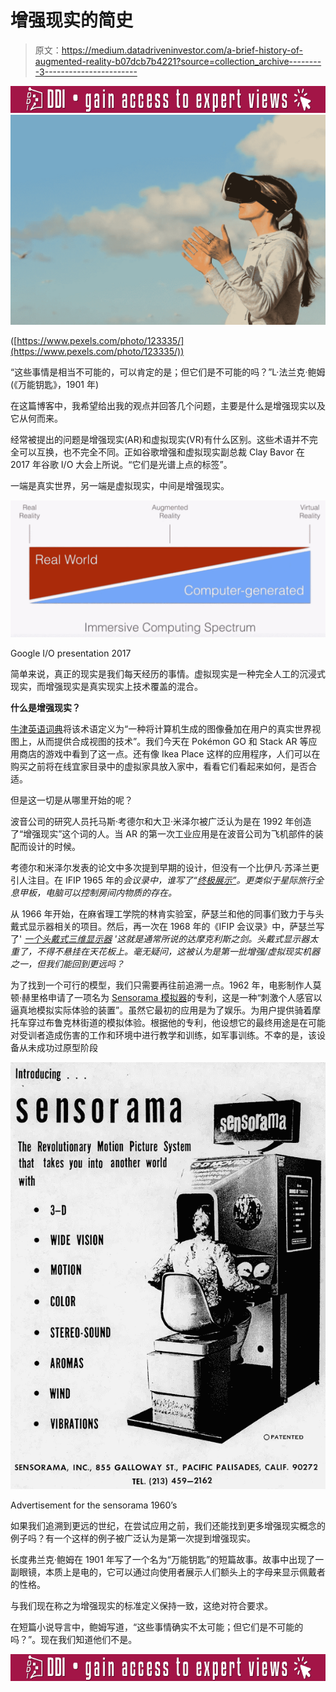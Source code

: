 # 增强现实的简史

> 原文：<https://medium.datadriveninvestor.com/a-brief-history-of-augmented-reality-b07dcb7b4221?source=collection_archive---------3----------------------->

[![](img/29167f190bfd02761705ae109c9c9a16.png)](http://www.track.datadriveninvestor.com/ExpertRi160px)![](img/f02d60179a8f88390313ffaf4d10b943.png)

([https://www.pexels.com/photo/123335/](https://www.pexels.com/photo/123335/))

“这些事情是相当不可能的，可以肯定的是；但它们是不可能的吗？”L·法兰克·鲍姆(《万能钥匙》，1901 年)

在这篇博客中，我希望给出我的观点并回答几个问题，主要是什么是增强现实以及它从何而来。

经常被提出的问题是增强现实(AR)和虚拟现实(VR)有什么区别。这些术语并不完全可以互换，也不完全不同。正如谷歌增强和虚拟现实副总裁 Clay Bavor 在 2017 年谷歌 I/O 大会上所说。“它们是光谱上点的标签”。

一端是真实世界，另一端是虚拟现实，中间是增强现实。

![](img/ed48a0fae15913b52e973dddf7d0f37e.png)

Google I/O presentation 2017

简单来说，真正的现实是我们每天经历的事情。虚拟现实是一种完全人工的沉浸式现实，而增强现实是真实现实上技术覆盖的混合。

**什么是增强现实？**

[牛津英语词典](https://en.oxforddictionaries.com/definition/augmented_reality)将该术语定义为“一种将计算机生成的图像叠加在用户的真实世界视图上，从而提供合成视图的技术”。我们今天在 Pokémon GO 和 Stack AR 等应用商店的游戏中看到了这一点。还有像 Ikea Place 这样的应用程序，人们可以在购买之前将在线宜家目录中的虚拟家具放入家中，看看它们看起来如何，是否合适。

但是这一切是从哪里开始的呢？

波音公司的研究人员托马斯·考德尔和大卫·米泽尔被广泛认为是在 1992 年创造了“增强现实”这个词的人。当 AR 的第一次工业应用是在波音公司为飞机部件的装配而设计的时候。

考德尔和米泽尔发表的论文中多次提到早期的设计，但没有一个比伊凡·苏泽兰更引人注目。在 IFIP 1965 年的*会议录中，谁写了“[终极展示”](http://www8.informatik.umu.se/~jwworth/The%20Ultimate%20Display.pdf)。更类似于星际旅行全息甲板，电脑可以控制房间内物质的存在。*

从 1966 年开始，在麻省理工学院的林肯实验室，萨瑟兰和他的同事们致力于与头戴式显示器相关的项目。然后，再一次在 1968 年的《IFIP 会议录》中，萨瑟兰写了' [*一个头戴式三维显示器*](http://cacs.usc.edu/education/cs653/Sutherland-HeadmountedDisplay-AFIPS68.pdf) *'这就是通常所说的达摩克利斯之剑。头戴式显示器太重了，不得不悬挂在天花板上。毫无疑问，这被认为是第一批增强/虚拟现实机器之一，但我们能回到更远吗？*

为了找到一个可行的模型，我们只需要再往前追溯一点。1962 年，电影制作人莫顿·赫里格申请了一项名为 [Sensorama 模拟器](http://pdfpiw.uspto.gov/.piw?PageNum=0&docid=03050870&IDKey=355154D24A44&HomeUrl=http%3A%2F%2Fpatft.uspto.gov%2Fnetacgi%2Fnph-Parser%3FSect2%3DPTO1%2526Sect2%3DHITOFF%2526p%3D1%2526u%3D%2Fnetahtml%2FPTO%2Fsearch-bool.html%2526r%3D1%2526f%3DG%2526l%3D50%2526d%3DPALL%2526S1%3D3050870.PN.%2526OS%3DPN%2F3050870%2526RS%3DPN%2F3050870)的专利，这是一种“刺激个人感官以逼真地模拟实际体验的装置”。虽然它最初的应用是为了娱乐。为用户提供骑着摩托车穿过布鲁克林街道的模拟体验。根据他的专利，他设想它的最终用途是在可能对受训者造成伤害的工作和环境中进行教学和训练，如军事训练。不幸的是，该设备从未成功过原型阶段

![](img/0bb1db080513503b34a6ad2f67bb76fc.png)

Advertisement for the sensorama 1960’s

如果我们追溯到更远的世纪，在尝试应用之前，我们还能找到更多增强现实概念的例子吗？有一个这样的例子被广泛认为是第一次提到增强现实。

长度弗兰克·鲍姆在 1901 年写了一个名为“万能钥匙”的短篇故事。故事中出现了一副眼镜，本质上是电的，它可以通过向使用者展示人们额头上的字母来显示佩戴者的性格。

与我们现在称之为增强现实的标准定义保持一致，这绝对符合要求。

在短篇小说导言中，鲍姆写道，“这些事情确实不太可能；但它们是不可能的吗？”。现在我们知道他们不是。

[![](img/63e2443379471e8d1ab16e9ed2869e95.png)](http://www.track.datadriveninvestor.com/ExpertRi160pxB)